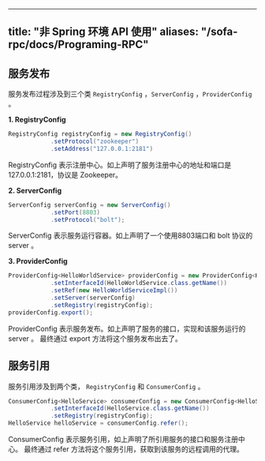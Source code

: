 
---
title: "非 Spring 环境 API 使用"
aliases: "/sofa-rpc/docs/Programing-RPC"
---



## 服务发布
  服务发布过程涉及到三个类 `RegistryConfig` ，`ServerConfig` ，`ProviderConfig` 。

**1. RegistryConfig**

```java
RegistryConfig registryConfig = new RegistryConfig()
            .setProtocol("zookeeper")
            .setAddress("127.0.0.1:2181")
```
RegistryConfig 表示注册中心。如上声明了服务注册中心的地址和端口是127.0.0.1:2181，协议是 Zookeeper。

**2. ServerConfig**

```java
ServerConfig serverConfig = new ServerConfig()
            .setPort(8803)
            .setProtocol("bolt");
```

ServerConfig 表示服务运行容器。如上声明了一个使用8803端口和 bolt 协议的 server 。

**3. ProviderConfig**
```java
ProviderConfig<HelloWorldService> providerConfig = new ProviderConfig<HelloWorldService>()
            .setInterfaceId(HelloWorldService.class.getName())    
            .setRef(new HelloWorldServiceImpl())    
            .setServer(serverConfig)  
            .setRegistry(registryConfig);
providerConfig.export();
```
ProviderConfig 表示服务发布。如上声明了服务的接口，实现和该服务运行的 server 。
最终通过 export 方法将这个服务发布出去了。


## 服务引用
服务引用涉及到两个类， `RegistryConfig` 和 `ConsumerConfig` 。
```java
ConsumerConfig<HelloService> consumerConfig = new ConsumerConfig<HelloService>()
            .setInterfaceId(HelloService.class.getName())       
            .setRegistry(registryConfig);
HelloService helloService = consumerConfig.refer();
```
ConsumerConfig 表示服务引用，如上声明了所引用服务的接口和服务注册中心。
最终通过 refer 方法将这个服务引用，获取到该服务的远程调用的代理。
